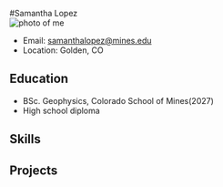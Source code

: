#Samantha Lopez  
![photo of me](https://www.instagram.com/sam.ella/p/CqghVVMvKAs/)

- Email: samanthalopez@mines.edu
- Location: Golden, CO

## Education
- BSc. Geophysics, Colorado School of Mines(2027)
- High school diploma
## Skills
## Projects

